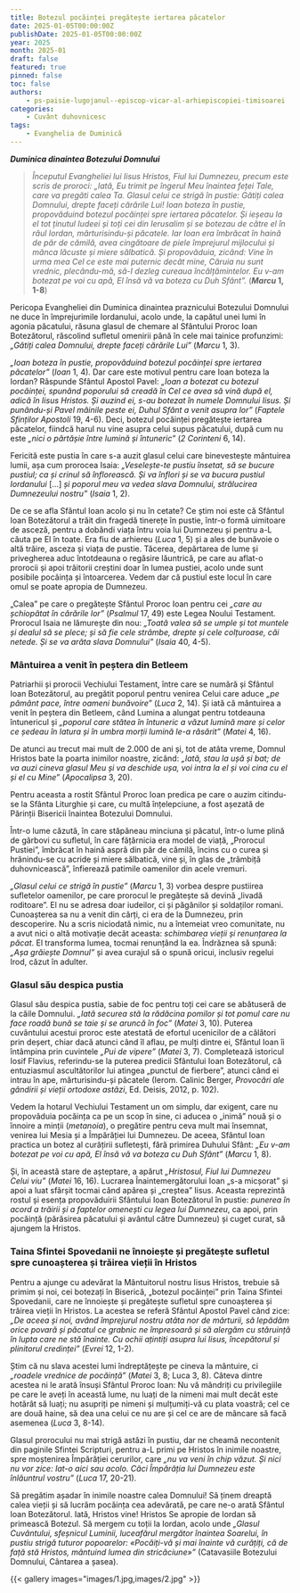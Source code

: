 ```yaml
---
title: Botezul pocăinței pregătește iertarea păcatelor
date: 2025-01-05T00:00:00Z
publishDate: 2025-01-05T00:00:00Z
year: 2025
month: 2025-01
draft: false
featured: true
pinned: false
toc: false
authors:
    - ps-paisie-lugojanul--episcop-vicar-al-arhiepiscopiei-timisoarei
categories:
    - Cuvânt duhovnicesc
tags:
    - Evanghelia de Duminică
---
```

_**Duminica dinaintea Botezului Domnului**_

> _Începutul Evangheliei lui Iisus Hristos, Fiul lui Dumnezeu, precum este scris de proroci: „Iată, Eu trimit pe îngerul Meu înaintea feței Tale, care va pregăti calea Ta. Glasul celui ce strigă în pustie: Gătiți calea Domnului, drepte faceți cărările Lui! Ioan boteza în pustie, propovăduind botezul pocăinței spre iertarea păcatelor. Și ieșeau la el tot ținutul Iudeei și toți cei din Ierusalim și se botezau de către el în râul Iordan, mărturisindu-și păcatele. Iar Ioan era îmbrăcat în haină de păr de cămilă, avea cingătoare de piele împrejurul mijlocului și mânca lăcuste și miere sălbatică. Și propovăduia, zicând: Vine în urma mea Cel ce este mai puternic decât mine, Căruia nu sunt vrednic, plecându-mă, să-I dezleg cureaua încălțămintelor. Eu v-am botezat pe voi cu apă, El însă vă va boteza cu Duh Sfânt”._ (**_Marcu_ 1, 1-8**)

Pericopa Evangheliei din Duminica dinaintea praznicului Botezului Domnului ne duce în împrejurimile Iordanului, acolo unde, la capătul unei lumi în agonia păcatului, răsuna glasul de chemare al Sfântului Proroc Ioan Botezătorul, răscolind sufletul omenirii până în cele mai tainice profunzimi: _„Gătiți calea Domnului, drepte faceți cărările Lui”_ (_Marcu_ 1, 3).

_„Ioan boteza în pustie, propovăduind botezul pocăinței spre iertarea păcatelor”_ (_Ioan_ 1, 4). Dar care este motivul pentru care Ioan boteza la Iordan? Răspunde Sfântul Apostol Pavel: _„Ioan a botezat cu botezul pocăinței, spunând poporului să creadă în Cel ce avea să vină după el, adică în Iisus Hristos. Și auzind ei, s-au botezat în numele Domnului Iisus. Și punându-și Pavel mâinile peste ei, Duhul Sfânt a venit asupra lor”_ (_Faptele Sfinților Apostoli_ 19, 4-6). Deci, botezul pocăinței pregătește iertarea păcatelor, fiindcă harul nu vine asupra celui supus păcatului, după cum nu este _„nici o părtășie între lumină și întuneric”_ (_2 Corinteni_ 6, 14).

Fericită este pustia în care s-a auzit glasul celui care binevestește mântuirea lumii, așa cum prorocea Isaia: _„Veselește-te pustiu însetat, să se bucure pustiul; ca și crinul să înflorească. Și va înflori și se va bucura pustiul Iordanului_ […] _și poporul meu va vedea slava Domnului, strălucirea Dumnezeului nostru”_ (_Isaia_ 1, 2).

De ce se afla Sfântul Ioan acolo și nu în cetate? Ce știm noi este că Sfântul Ioan Botezătorul a trăit din fragedă tinerețe în pustie, într-o formă uimitoare de asceză, pentru a dobândi viața întru voia lui Dumnezeu și pentru a-L căuta pe El în toate. Era fiu de arhiereu (_Luca_ 1, 5) și a ales de bunăvoie o altă trăire, asceza și viața de pustie. Tăcerea, depărtarea de lume și privegherea aduc întotdeauna o regăsire lăuntrică, pe care au aflat-o prorocii și apoi trăitorii creștini doar în lumea pustiei, acolo unde sunt posibile pocăința și întoarcerea. Vedem dar că pustiul este locul în care omul se poate apropia de Dumnezeu.

„Calea” pe care o pregătește Sfântul Proroc Ioan pentru cei _„care au șchiopătat în cărările lor”_ (_Psalmul_ 17, 49) este Legea Noului Testament. Prorocul Isaia ne lămurește din nou: _„Toată valea să se umple și tot muntele și dealul să se plece; și să fie cele strâmbe, drepte și cele colțuroase, căi netede. Și se va arăta slava Domnului”_ (_Isaia_ 40, 4-5).

### Mântuirea a venit în peștera din Betleem

Patriarhii și prorocii Vechiului Testament, între care se numără și Sfântul Ioan Botezătorul, au pregătit poporul pentru venirea Celui care aduce _„pe pământ pace, între oameni bunăvoire”_ (_Luca_ 2, 14). Și iată că mântuirea a venit în peștera din Betleem, când Lumina a alungat pentru totdeauna întunericul și _„poporul care stătea în întuneric a văzut lumină mare și celor ce ședeau în latura și în umbra morții lumină le-a răsărit”_ (_Matei_ 4, 16).

De atunci au trecut mai mult de 2.000 de ani și, tot de atâta vreme, Domnul Hristos bate la poarta inimilor noastre, zicând: _„Iată, stau la ușă și bat; de va auzi cineva glasul Meu și va deschide ușa, voi intra la el și voi cina cu el și el cu Mine”_ (_Apocalipsa_ 3, 20).

Pentru aceasta a rostit Sfântul Proroc Ioan predica pe care o auzim citindu-se la Sfânta Liturghie și care, cu multă înțelepciune, a fost așezată de Părinții Bisericii înaintea Botezului Domnului.

Într-o lume căzută, în care stăpâneau minciuna și păcatul, într-o lume plină de gârbovi cu sufletul, în care fățărnicia era model de viață, „Prorocul Pustiei”, îmbrăcat în haină aspră din păr de cămilă, încins cu o curea și hrănindu-se cu acride și miere sălbatică, vine și, în glas de „trâmbiță duhovnicească”, înfierează patimile oamenilor din acele vremuri.

_„Glasul celui ce strigă în pustie”_ (_Marcu_ 1, 3) vorbea despre pustiirea sufletelor oamenilor, pe care prorocul le pregătește să devină „livadă roditoare”. El nu se adresa doar iudeilor, ci și păgânilor și soldaților romani. Cunoașterea sa nu a venit din cărți, ci era de la Dumnezeu, prin descoperire. Nu a scris niciodată nimic, nu a întemeiat vreo comunitate, nu a avut nici o altă motivație decât aceasta: _schimbarea vieții și renunțarea la păcat_. El transforma lumea, tocmai renunțând la ea. Îndrăznea să spună: _„Așa grăiește Domnul”_ și avea curajul să o spună oricui, inclusiv regelui Irod, căzut în adulter.

### Glasul său despica pustia

Glasul său despica pustia, sabie de foc pentru toți cei care se abătuseră de la căile Domnului. _„Iată securea stă la rădăcina pomilor și tot pomul care nu face roadă bună se taie și se aruncă în foc”_ (_Matei_ 3, 10). Puterea cuvântului acestui proroc este atestată de efortul ucenicilor de a călători prin deșert, chiar dacă atunci când îl aflau, pe mulți dintre ei, Sfântul Ioan îi întâmpina prin cuvintele _„Pui de vipere”_ (_Matei_ 3, 7). Completează istoricul Iosif Flavius, referindu-se la puterea predicii Sfântului Ioan Botezătorul, că entuziasmul ascultătorilor lui atingea „punctul de fierbere”, atunci când ei intrau în ape, mărturisindu-și păcatele (Ierom. Calinic Berger, _Provocări ale gândirii și vieții ortodoxe astăzi_, Ed. Deisis, 2012, p. 102).

Vedem la hotarul Vechiului Testament un om simplu, dar exigent, care nu propovăduia pocăința ca pe un scop în sine, ci aducea o „inimă” nouă și o înnoire a minții (_metanoia_), o pregătire pentru ceva mult mai însemnat, venirea lui Mesia și a Împărăției lui Dumnezeu. De aceea, Sfântul Ioan practica un botez al curățirii sufletești, fără primirea Duhului Sfânt: _„Eu v-am botezat pe voi cu apă, El însă vă va boteza cu Duh Sfânt”_ (_Marcu_ 1, 8).

Și, în această stare de așteptare, a apărut _„Hristosul, Fiul lui Dumnezeu Celui viu”_ (_Matei_ 16, 16). Lucrarea Înaintemergătorului Ioan „s-a micșorat” și apoi a luat sfârșit tocmai când apărea și „creștea” Iisus. Aceasta reprezintă rostul și esența propovăduirii Sfântului Ioan Botezătorul în pustie: _punerea în acord a trăirii și a faptelor omenești cu legea lui Dumnezeu_, ca apoi, prin pocăință (părăsirea păcatului și avântul către Dumnezeu) și cuget curat, să ajungem la Hristos.

### Taina Sfintei Spovedanii ne înnoiește și pregătește sufletul spre cunoașterea și trăirea vieții în Hristos

Pentru a ajunge cu adevărat la Mântuitorul nostru Iisus Hristos, trebuie să primim și noi, cei botezați în Biserică, „botezul pocăinței” prin Taina Sfintei Spovedanii, care ne înnoiește și pregătește sufletul spre cunoașterea și trăirea vieții în Hristos. La acestea se referă Sfântul Apostol Pavel când zice: _„De aceea și noi, având împrejurul nostru atâta nor de mărturii, să lepădăm orice povară și păcatul ce grabnic ne împresoară și să alergăm cu stăruință în lupta care ne stă înainte. Cu ochii ațintiți asupra lui Iisus, începătorul și plinitorul credinței”_ (_Evrei_ 12, 1-2).

Știm că nu slava acestei lumi îndreptățește pe cineva la mântuire, ci _„roadele vrednice de pocăință”_ (_Matei_ 3, 8; Luca 3, 8). Câteva dintre acestea ni le arată însuși Sfântul Proroc Ioan: Nu vă mândriți cu privilegiile pe care le aveți în această lume, nu luați de la nimeni mai mult decât este hotărât să luați; nu asupriți pe nimeni și mulțumiți-vă cu plata voastră; cel ce are două haine, să dea una celui ce nu are și cel ce are de mâncare să facă asemenea (_Luca_ 3, 8-14).

Glasul prorocului nu mai strigă astăzi în pustiu, dar ne cheamă necontenit din paginile Sfintei Scripturi, pentru a-L primi pe Hristos în inimile noastre, spre moștenirea Împărăției cerurilor, care _„nu va veni în chip văzut. Și nici nu vor zice: Iat-o aici sau acolo. Căci Împărăția lui Dumnezeu este înlăuntrul vostru”_ (_Luca_ 17, 20-21).

Să pregătim așadar în inimile noastre calea Domnului! Să ținem dreaptă calea vieții și să lucrăm pocăința cea adevărată, pe care ne-o arată Sfântul Ioan Botezătorul. Iată, Hristos vine! Hristos Se apropie de Iordan să primească Botezul. Să mergem cu toții la Iordan, acolo unde _„Glasul Cuvântului, sfeșnicul Luminii, luceafărul mergător înaintea Soarelui, în pustiu strigă tuturor popoarelor: «Pocăiți-vă și mai înainte vă curățiți, că de față stă Hristos, mântuind lumea din stricăciune»”_ (Catavasiile Botezului Domnului, Cântarea a șasea).

{{< gallery images="images/1.jpg,images/2.jpg" >}}